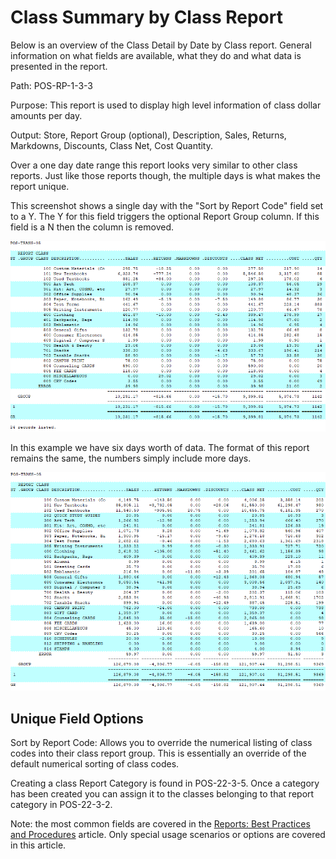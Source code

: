 # Class Summary by Class Report

<PageHeader />

Below is an overview of the Class Detail by Date by Class report. General information on what fields are available, what they do and what data is presented in the report.

Path: POS-RP-1-3-3

Purpose: This report is used to display high level information of class dollar amounts per day.

Output: Store, Report Group (optional), Description, Sales, Returns, Markdowns, Discounts, Class Net, Cost Quantity.

Over a one day date range this report looks very similar to other class reports. Just like those reports though, the multiple days is what makes the report unique.

This screenshot shows a single day with the "Sort by Report Code" field set to a Y. The Y for this field triggers the optional Report Group column. If this field is a N then the column is removed.

![](./pos-rp-1-3-3.1.png)

In this example we have six days worth of data. The format of this report remains the same, the numbers simply include more days.

![](./pos-rp-1-3-3.2.png)

## Unique Field Options

Sort by Report Code: Allows you to override the numerical listing of class codes into their class report group. This is essentially an override of the default numerical sorting of class codes.

Creating a class Report Category is found in POS-22-3-5. Once a category has been created you can assign it to the classes belonging to that report category in POS-22-3-2.

Note: the most common fields are covered in the [Reports: Best Practices and Procedures](./../reports-best-practices-and-procedures/README.md) article. Only special usage scenarios or options are covered in this article.

<PageFooter />
